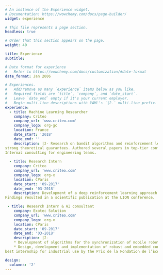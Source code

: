 ```yaml
---
# An instance of the Experience widget.
# Documentation: https://wowchemy.com/docs/page-builder/
widget: experience

# This file represents a page section.
headless: true

# Order that this section appears on the page.
weight: 40

title: Experience
subtitle:

# Date format for experience
#   Refer to https://wowchemy.com/docs/customization/#date-format
date_format: Jan 2006

# Experiences.
#   Add/remove as many `experience` items below as you like.
#   Required fields are `title`, `company`, and `date_start`.
#   Leave `date_end` empty if it's your current employer.
#   Begin multi-line descriptions with YAML's `|2-` multi-line prefix.
experience:
  - title: Machine Learning Researcher
    company: Criteo
    company_url: 'www.criteo.com'
    company_logo: org-gc
    location: France
    date_start: '2018'
    date_end: ''
    description: |2- Research on bandit algorithms and reinforcement learnin. Focus on the design of new algorithms with
strong theoretical guarantees. Authored several papers in top-tier conferences (ICML, AISTATS, ALT).
Internal consulting for engineering teams.
        
  - title: Research Intern
    company: Criteo
    company_url: 'www.criteo.com'
    company_logo: org-x
    location: CParis
    date_start: '09-2017'
    date_end: '03-2018'
    description: Development of a deep reinforcement learning approach for learning hyper-parameter free optimizers for ML tasks.
Findings resulted in a scientific publication at the LION conference.

 - title: Research Intern & AI consultant
    company: Exotec Solution
    company_url: 'www.criteo.com'
    company_logo: org-x
    location: CParis
    date_start: '09-2017'
    date_end: '03-2018'
    description: |2- 
    * Development of algorithms for the synchronization of mobile robot fleets in warehouses.
    * Design, development and implementation of robust and embedded control algorithms for wheeled robots. Rewarded as
best internship for industrial use by the Prix de la Fondation de l’École Polytechnique

design:
  columns: '2'
---
```

